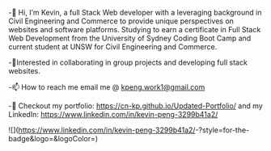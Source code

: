 -👋 Hi, I’m Kevin, a full Stack Web developer with a leveraging background in Civil Engineering and Commerce to provide unique perspectives on websites and software platforms. Studying to earn a certificate in Full Stack Web Development from the University of Sydney Coding Boot Camp and current student at UNSW for Civil Engineering and Commerce.

-🌱Interested in collaborating in group projects and developing full stack websites.

-📫 How to reach me email me @ kpeng.work1@gmail.com

-👀 Checkout my portfolio: https://cn-kp.github.io/Updated-Portfolio/ and my LinkedIn: https://www.linkedin.com/in/kevin-peng-3299b41a2/

<!---
cn-kp/cn-kp is a ✨ special ✨ repository because its `README.md` (this file) appears on your GitHub profile.
You can click the Preview link to take a look at your changes.
--->
![<LinkedIn>](https://www.linkedin.com/in/kevin-peng-3299b41a2/<LinkedIn>-<Background Color>?style=for-the-badge&logo=<Icon Name>&logoColor=<Logo Color>)
